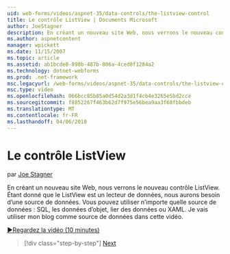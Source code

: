 ```yaml
---
uid: web-forms/videos/aspnet-35/data-controls/the-listview-control
title: Le contrôle ListView | Documents Microsoft
author: JoeStagner
description: En créant un nouveau site Web, nous verrons le nouveau contrôle ListView. Étant donné que le ListView est un lecteur de données, nous aurons besoin d’une source de données. Vous pouvez utiliser des données...
ms.author: aspnetcontent
manager: wpickett
ms.date: 11/15/2007
ms.topic: article
ms.assetid: ab1bcde8-898b-487b-806a-4ced0f1284a2
ms.technology: dotnet-webforms
ms.prod: .net-framework
msc.legacyurl: /web-forms/videos/aspnet-35/data-controls/the-listview-control
msc.type: video
ms.openlocfilehash: 066bcc85b85a0d54d2a3d1f4cb4e3265e5bd2cce
ms.sourcegitcommit: f8852267f463b62d7f975e56bea9aa3f68fbbdeb
ms.translationtype: MT
ms.contentlocale: fr-FR
ms.lasthandoff: 04/06/2018
---
```

<a name="the-listview-control"></a>Le contrôle ListView
====================
par [Joe Stagner](https://github.com/JoeStagner)

En créant un nouveau site Web, nous verrons le nouveau contrôle ListView. Étant donné que le ListView est un lecteur de données, nous aurons besoin d’une source de données. Vous pouvez utiliser n’importe quelle source de données : SQL, les données d’objet, lier des données ou XAML. Je vais utiliser mon blog comme source de données dans cette vidéo.

[&#9654;Regardez la vidéo (10 minutes)](https://channel9.msdn.com/Blogs/ASP-NET-Site-Videos/the-listview-control)

> [!div class="step-by-step"]
> [Next](the-datapager-control.md)
